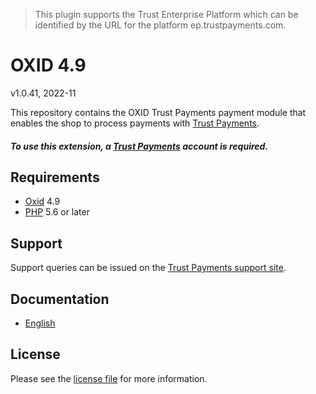 > This plugin supports the Trust Enterprise Platform which can be identified by the URL for the platform ep.trustpayments.com.

# OXID 4.9

v1.0.41, 2022-11

This repository contains the OXID  Trust Payments payment module that enables the shop to process payments with [Trust Payments](https://www.trustpayments.com/).

##### To use this extension, a [Trust Payments](https://ep.trustpayments.com/user/signup)  account is required.

## Requirements

* [Oxid](https://www.oxid-esales.com/) 4.9
* [PHP](http://php.net/) 5.6 or later

## Support

Support queries can be issued on the [Trust Payments support site](https://www.trustpayments.com/contact-us/).

## Documentation

* [English](https://plugin-documentation.ep.trustpayments.com/TrustPayments/oxid-4.9/1.0.41/docs/en/documentation.html)

## License

Please see the [license file](https://github.com/TrustPayments/oxid-4.9/blob/1.0.41/LICENSE) for more information.